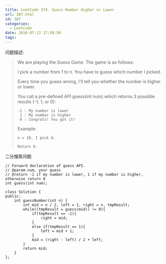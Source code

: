 ```yaml
---
title: LeetCode 374. Guess Number Higher or Lower
url: 387.html
id: 387
categories:
  - LeetCode
date: 2016-07-13 17:58:50
tags:
---
```

问题描述:

> We are playing the Guess Game. The game is as follows:
> 
> I pick a number from 1 to n. You have to guess which number I picked.
> 
> Every time you guess wrong, I'll tell you whether the number is higher or lower.
> 
> You call a pre-defined API guess(int num) which returns 3 possible results (-1, 1, or 0):
> 
>     -1 : My number is lower
>      1 : My number is higher
>      0 : Congrats! You got it!
> 
> Example:
> 
>     n = 10, I pick 6.
> 
>     Return 6.

二分搜索问题.

    // Forward declaration of guess API.
    // @param num, your guess
    // @return -1 if my number is lower, 1 if my number is higher, otherwise return 0
    int guess(int num);

    class Solution {
    public:
        int guessNumber(int n) {
            int mid = n / 2, left = 1, right = n, tmpResult;
            while((tmpResult = guess(mid)) != 0){
                if(tmpResult == -1){
                    right = mid;
                }
                else if(tmpResult == 1){
                    left = mid + 1;
                }
                mid = (right - left) / 2 + left;
            }
            return mid;
        }
    };